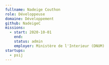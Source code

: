 ```yaml
---
fullname: Nadeige Couthon
role: Développeuse
domaine: Développement
github: NadeigeC
missions:
  - start: 2020-10-01
    end: 
    status: admin
    employer: Ministère de l'Interieur (DNUM)
startups:
  - psij
---
```

